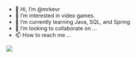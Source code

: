 - 👋 Hi, I’m @mrkevr
- 👀 I’m interested in video games.
- 🌱 I’m currently learning Java, SQL, and Spring
- 💞️ I’m looking to collaborate on ...
- 📫 How to reach me ...

<!---
mrkevr/mrkevr is a ✨ special ✨ repository because its `README.md` (this file) appears on your GitHub profile.
You can click the Preview link to take a look at your changes.
--->


<p align="left">
  <a href="https://skillicons.dev">
    <img src="https://skillicons.dev/icons?i=stackoverflow,vscode,eclipse,postman,java,mysql,redis,spring,html,css,bootstrap" />
  </a>
</p>

